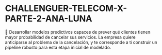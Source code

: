# CHALLENGUER-TELECOM-X-PARTE-2-ANA-LUNA
🎯 Desarrollar modelos predictivos capaces de prever qué clientes tienen mayor probabilidad de cancelar sus servicios.  La empresa quiere anticiparse al problema de la cancelación, y te corresponde a ti construir un pipeline robusto para esta etapa inicial de modelado.  
